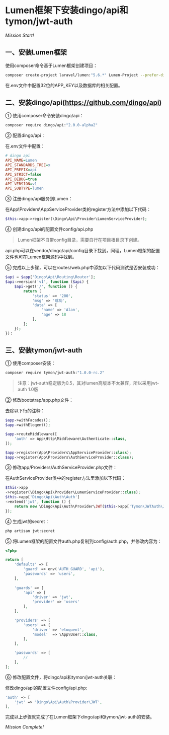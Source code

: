 # Lumen框架下安装dingo/api和tymon/jwt-auth

*Mission Start!*

## 一、安装Lumen框架

使用composer命令基于Lumen框架创建项目：

```sh
composer create-project laravel/lumen:"5.6.*" Lumen-Project --prefer-dist
```

在.env文件中配置32位的APP_KEY以及数据库的相关配置。

## 二、安装dingo/api(https://github.com/dingo/api)

① 使用composer命令安装dingo/api：

```sh
composer require dingo/api:"2.0.0-alpha2"
```

② 配置dingo/api：

在.env文件中配置：

```ini
# dingo api
API_NAME=Lumen
API_STANDARDS_TREE=x
API_PREFIX=api
API_STRICT=false
API_DEBUG=true
API_VERSION=v1
API_SUBTYPE=lumen
```

③ 注册dingo/api服务到Lumen：

在App\Providers\AppServiceProvider类的register方法中添加以下代码：

```php
$this->app->register(\Dingo\Api\Provider\LumenServiceProvider);
```

④ 创建dingo/api的配置文件config/api.php

> Lumen框架不自带config目录，需要自行在项目根目录下创建。

api.php可以在vendor/dingo/api/config目录下找到，同理，Lumen框架的配置文件也可在Lumen框架源码中找到。

⑤ 完成以上步骤，可以在routes/web.php中添加以下代码测试是否安装成功：

```php
$api = $app['Dingo\Api\Routing\Router'];
$api->version('v1', function ($api) {
    $api->get('/', function () {
        return [
            'status' => '200',
            'msg' => '成功',
            'data' => [
                'name' => 'Alan',
                'age' => 18
            ],
        ];
    });
})；
```

## 三、安装tymon/jwt-auth

① 使用composer安装：

```sh
composer require tymon/jwt-auth:"1.0.0-rc.2"
```

> 注意：jwt-auth稳定版为0.5，其对lumen高版本不太兼容，所以采用jwt-auth 1.0版

② 修改bootstrap/app.php文件：

去除以下行的注释：

```php
$app->withFacades();
$app->withEloqent();

$app->routeMiddleware([
    'auth' => App\Http\Middleware\Authenticate::class,
]);

$app->register(App\Providers\AppServiceProvider::class);
$app->register(App\Providers\AuthServiceProvider::class);
```

③ 修改app/Providers/AuthServiceProvider.php文件：

在AuthServiceProvider类中的register方法里添加以下代码：

```php
$this->app
->register(\Dingo\Api\Provider\LumenServiceProvider::class);
$this->app['Dingo\Api\Auth\Auth']
->extend('jwt', function () {
    return new \Dingo\Api\Auth\Provider\JWT($this->app['Tymon\JWTAuth\JWTAuth']);
});
```

④ 生成jwt的secret：

```sh
php artisan jwt:secret
```

⑤ 将Lumen框架的配置文件auth.php复制到config/auth.php，并修改内容为：

```php
<?php

return [
    'defaults' => [
        'guard' => env('AUTH_GUARD', 'api'),
        'passwords' => 'users',
    ],
    
    'guards' => [
        'api' => [
            'driver' => 'jwt',
            'provider' => 'users'
        ],
    ],

    'providers' => [
        'users' => [
            'driver' => 'eloquent',
            'model'  => \App\User::class,
        ],
    ],

    'passwords' => [
        //
    ],
];
```

⑥ 修改配置文件，将dingo/api和tymon/jwt-auth关联：

修改dingo/api的配置文件config/api.php:

```php
'auth' => [
    'jwt' => 'Dingo\Api\Auth\Provider\JWT',
],
```

完成以上步骤就完成了在Lumen框架下dingo/api和tymon/jwt-auth的安装。

*Mission Complete!*